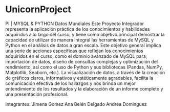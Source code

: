 # UnicornProject
PI | MYSQL & PYTHON Datos Mundiales
Este Proyecto Integrador representa la aplicación práctica de los conocimientos y habilidades adquiridos a lo largo del curso, y tiene como objetivo principal demostrar la capacidad de utilizar de manera integral las herramientas de MySQL y Python en el análisis de datos a gran escala. Este objetivo general implica una serie de acciones específicas que reflejan los conocimientos adquiridos en el curso, como el dominio avanzado de MySQL para, importación de datos, diseño de consultas complejas y optimización del rendimiento, así como el uso de Python y sus bibliotecas (Pandas, NumPy, Matplotlib, Seaborn, etc.).
La visualización de datos, a través de la creación de gráficos claros, informativos y estéticamente agradables, facilita la comunicación efectiva de los hallazgos y nos brinda un mejor entendimiento de los resultados y la elaboración de un informe completo y una presentación profesional.

Integrantes: 
Jimena Gomez 
Ana Belén Delgado
Andrea Dominguez
